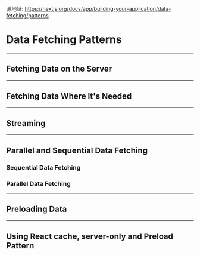 源地址: https://nextjs.org/docs/app/building-your-application/data-fetching/patterns

# Data Fetching Patterns

---

## Fetching Data on the Server

---

## Fetching Data Where It's Needed

---

## Streaming

---

## Parallel and Sequential Data Fetching

### Sequential Data Fetching

### Parallel Data Fetching

---

## Preloading Data

---

## Using React cache, server-only and Preload Pattern
